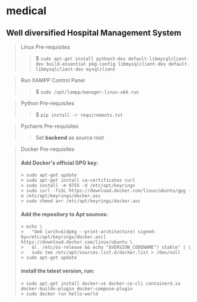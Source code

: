 # medical
Well diversified Hospital Management System
---
> Linux Pre-requisites
>> $ ``` sudo apt-get install python3-dev default-libmysqlclient-dev build-essential pkg-config libmysqlclient-dev default-libmysqlclient-dev mysqlclient ```

> Run XAMPP Control Panel
>> $ ```sudo /opt/lampp/manager-linux-x64.run```

> Python Pre-requisites
>> $ ```pip install -r requirements.txt```

> Pycharm Pre-requisites
>> Set **backend** as source root

> Docker Pre-requisites
> #### Add Docker's official GPG key:
> ```
>> sudo apt-get update
>> sudo apt-get install ca-certificates curl
>> sudo install -m 0755 -d /etc/apt/keyrings
>> sudo curl -fsSL https://download.docker.com/linux/ubuntu/gpg -o /etc/apt/keyrings/docker.asc
>> sudo chmod a+r /etc/apt/keyrings/docker.asc
> ```
> #### Add the repository to Apt sources:
> ```
>> echo \
>>   "deb [arch=$(dpkg --print-architecture) signed-by=/etc/apt/keyrings/docker.asc] https://download.docker.com/linux/ubuntu \
>>   $(. /etc/os-release && echo "$VERSION_CODENAME") stable" | \
>>   sudo tee /etc/apt/sources.list.d/docker.list > /dev/null
>> sudo apt-get update
> ```
> #### install the latest version, run:
> ```
>> sudo apt-get install docker-ce docker-ce-cli containerd.io docker-buildx-plugin docker-compose-plugin
>> sudo docker run hello-world
> ```